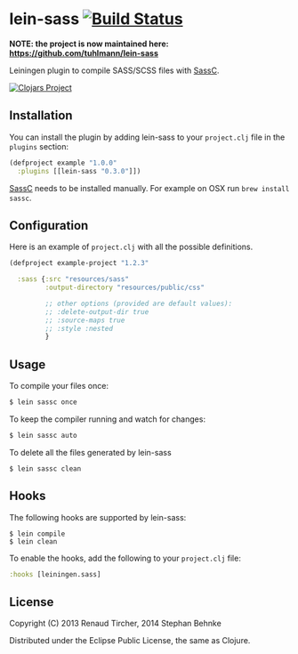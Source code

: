 # lein-sass [![Build Status](https://travis-ci.org/101loops/lein-sass.svg)](https://travis-ci.org/101loops/lein-sass)

**NOTE: the project is now maintained here: https://github.com/tuhlmann/lein-sass**

Leiningen plugin to compile SASS/SCSS files with [SassC](https://github.com/sass/sassc).

[![Clojars Project](http://clojars.org/lein-sass/latest-version.svg)](http://clojars.org/lein-sass)


## Installation

You can install the plugin by adding lein-sass to your `project.clj` file in the `plugins` section:

```clj
(defproject example "1.0.0"
  :plugins [[lein-sass "0.3.0"]])
```

[SassC](https://github.com/sass/sassc) needs to be installed manually.
For example on OSX run `brew install sassc`.


## Configuration

Here is an example of `project.clj` with all the possible definitions.

```clj
(defproject example-project "1.2.3"

  :sass {:src "resources/sass"
         :output-directory "resources/public/css"

         ;; other options (provided are default values):
         ;; :delete-output-dir true
         ;; :source-maps true
         ;; :style :nested
         }
```


## Usage

To compile your files once:

```sh
$ lein sassc once
```

To keep the compiler running and watch for changes:

```sh
$ lein sassc auto
```

To delete all the files generated by lein-sass

```
$ lein sassc clean
```


## Hooks

The following hooks are supported by lein-sass:

```
$ lein compile
$ lein clean
```

To enable the hooks, add the following to your `project.clj` file:

```clj
:hooks [leiningen.sass]
```


## License

Copyright (C) 2013 Renaud Tircher, 2014 Stephan Behnke

Distributed under the Eclipse Public License, the same as Clojure.
